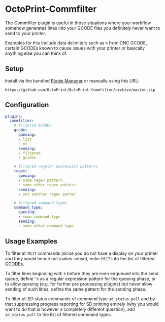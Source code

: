 # OctoPrint-Commfilter

The Commfilter plugin is useful in those situations where your workflow somehow
generates lines into your GCODE files you definitely never want to send to your
printer.

Examples for this include data delimiters such as `%` from CNC GCODE,
certain GCODEs known to cause issues with your printer or basically anything
else you can think of.

## Setup

Install via the bundled [Plugin Manager](https://github.com/foosel/OctoPrint/wiki/Plugin:-Plugin-Manager)
or manually using this URL:

    https://github.com/OctoPrint/OctoPrint-Commfilter/archive/master.zip

## Configuration

``` yaml
plugins:
  commfilter:
    # filtered GCODEs
    gcode:
      queuing:
      - list
      - of
      sending:
      - filtered
      - gcodes

    # filtered regular expression patterns
    regex:
      queuing:
      - some regex pattern
      - some other regex pattern
      sending:
      - yet another regex patter

    # filtered command types
    command_type:
      queuing:
      - some command type
      sending:
      - some other command type
```

## Usage Examples

To filter all `M117` commands (since you do not have a display on your printer
and they would hence not makes sense), enter `M117` into the list of filtered
GCODEs.

To filter lines beginning with `%` before they are even enqueued into the send
queue, define `^%` as a regular expression pattern for the queuing phase, or
to allow queuing (e.g. for further pre processing plugins) but never allow
sending of such lines, define the same pattern for the sending phase.

To filter all SD status commands of command type `sd_status_poll` and by that
suppressing progress reporting for SD printing entirely (why you would want
to do that is however a completely different question), add `sd_status_poll` to the
list of filtered command types.
